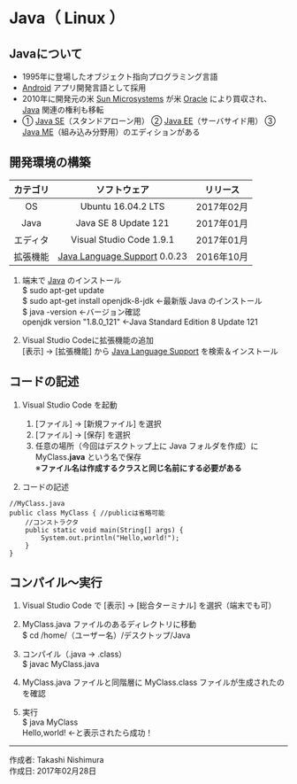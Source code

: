 # Java（ Linux ）

## Javaについて

* 1995年に登場したオブジェクト指向プログラミング言語
* [Android](https://ja.wikipedia.org/wiki/Android) アプリ開発言語として採用
* 2010年に開発元の米 [Sun Microsystems](http://bit.ly/2mySRXN) が米 [Oracle](http://bit.ly/2m5QRZU) により買収され、[Java](https://ja.wikipedia.org/wiki/Java) 関連の権利も移転
* ① [Java SE](http://bit.ly/1qWEkCh)（スタンドアローン用） ② [Java EE](http://bit.ly/2m11Mn2)（サーバサイド用） ③ [Java ME](http://bit.ly/2lODD2J)（組み込み分野用）のエディションがある

## 開発環境の構築

|カテゴリ|ソフトウェア|リリース|
|:--:|:--:|:--:|
|OS|Ubuntu 16.04.2 LTS|2017年02月|
|Java|Java SE 8 Update 121|2017年01月|
|エディタ|Visual Studio Code 1.9.1|2017年01月|
|拡張機能|[Java Language Support](http://bit.ly/2lj4bpb) 0.0.23|2016年10月|

1. 端末で [Java](https://www.java.com/ja/download/) のインストール  
    $ sudo apt-get update  
    $ sudo apt-get install openjdk-8-jdk ←最新版 Java のインストール  
    $ java -version ←バージョン確認  
    openjdk version "1.8.0_121" ←Java Standard Edition 8 Update 121  

1. Visual Studio Codeに拡張機能の追加  
    [表示] → [拡張機能] から [Java Language Support](http://bit.ly/2lj4bpb) を検索＆インストール

## コードの記述

1. Visual Studio Code を起動
    1. [ファイル] → [新規ファイル] を選択
    1. [ファイル] → [保存] を選択
    1. 任意の場所（今回はデスクトップ上に Java フォルダを作成）に MyClass<b>.java</b> という名で保存  
    ※<b>ファイル名は作成するクラスと同じ名前にする必要がある</b>

1. コードの記述
```
//MyClass.java
public class MyClass { //publicは省略可能
    //コンストラクタ
    public static void main(String[] args) {
        System.out.println("Hello,world!");
    }
}
```

## コンパイル〜実行

1. Visual Studio Code で [表示] → [総合ターミナル] を選択（端末でも可）

1. MyClass.java ファイルのあるディレクトリに移動  
$ cd /home/（ユーザー名）/デスクトップ/Java

1. コンパイル（.java → .class）  
$ javac MyClass.java

1. MyClass.java ファイルと同階層に MyClass.class ファイルが生成されたのを確認

1. 実行  
$ java MyClass  
Hello,world! ←と表示されたら成功！

***
作成者: Takashi Nishimura  
作成日: 2017年02月28日
